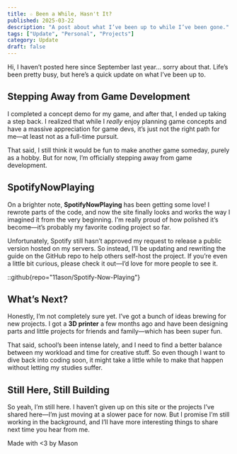```yaml
---
title: ☆ Been a While, Hasn't It?
published: 2025-03-22
description: "A post about what I’ve been up to while I’ve been gone."
tags: ["Update", "Personal", "Projects"]
category: Update
draft: false
---
```


Hi, I haven’t posted here since September last year… sorry about that. Life’s been pretty busy, but here’s a quick update on what I’ve been up to.

## Stepping Away from Game Development

I completed a concept demo for my game, and after that, I ended up taking a step back. I realized that while I *really* enjoy planning game concepts and have a massive appreciation for game devs, it’s just not the right path for me—at least not as a full-time pursuit.

That said, I still think it would be fun to make another game someday, purely as a hobby. But for now, I’m officially stepping away from game development.

## SpotifyNowPlaying

On a brighter note, **SpotifyNowPlaying** has been getting some love! I rewrote parts of the code, and now the site finally looks and works the way I imagined it from the very beginning. I'm really proud of how polished it’s become—it’s probably my favorite coding project so far.

Unfortunately, Spotify still hasn’t approved my request to release a public version hosted on my servers. So instead, I’ll be updating and rewriting the guide on the GitHub repo to help others self-host the project. If you’re even a little bit curious, please check it out—I’d love for more people to see it.

::github{repo="11ason/Spotify-Now-Playing"}

## What’s Next?

Honestly, I’m not completely sure yet. I’ve got a bunch of ideas brewing for new projects. I got a **3D printer** a few months ago and have been designing parts and little projects for friends and family—which has been super fun.

That said, school’s been intense lately, and I need to find a better balance between my workload and time for creative stuff. So even though I want to dive back into coding soon, it might take a little while to make that happen without letting my studies suffer.

## Still Here, Still Building

So yeah, I’m still here. I haven’t given up on this site or the projects I’ve shared here—I’m just moving at a slower pace for now. But I promise I’m still working in the background, and I’ll have more interesting things to share next time you hear from me.

Made with <3 by Mason
